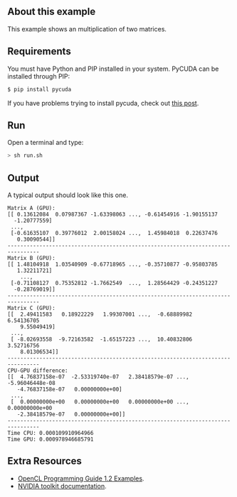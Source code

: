 ## About this example

This example shows an multiplication of two matrices.

## Requirements

You must have Python and PIP installed in your system. PyCUDA can be installed through PIP:

```bash
$ pip install pycuda
```

If you have problems trying to install pycuda, check out [this post](https://wiki.tiker.net/PyCuda/Installation).

## Run

Open a terminal and type:

```bash
> sh run.sh
```

## Output

A typical output should look like this one.

```
Matrix A (GPU):
[[ 0.13612084  0.07987367 -1.63398063 ..., -0.61454916 -1.90155137
  -1.20777559]
 ..., 
 [-0.61635107  0.39776012  2.00158024 ...,  1.45984018  0.22637476
   0.30090544]]
--------------------------------------------------------------------------------
Matrix B (GPU):
[[ 1.48104918  1.03540909 -0.67718965 ..., -0.35710877 -0.95803785
   1.32211721]
    ..., 
 [-0.71108127  0.75352812 -1.7662549  ...,  1.28564429 -0.24351227
  -0.28769019]]
--------------------------------------------------------------------------------
Matrix C (GPU):
[[  2.49411583   0.18922229   1.99307001 ...,  -0.68889982   6.54136705
    9.55049419]
 ..., 
 [ -8.02693558  -9.72163582  -1.65157223 ...,  10.40832806   3.52716756
    8.01306534]]
--------------------------------------------------------------------------------
CPU-GPU difference:
[[  4.76837158e-07  -2.53319740e-07   2.38418579e-07 ...,  -5.96046448e-08
   -4.76837158e-07   0.00000000e+00]
 ..., 
 [  0.00000000e+00   0.00000000e+00   0.00000000e+00 ...,   0.00000000e+00
   -2.38418579e-07   0.00000000e+00]]
--------------------------------------------------------------------------------
Time CPU: 0.000109910964966
Time GPU: 0.000978946685791
```

## Extra Resources

 * [OpenCL Programming Guide 1.2 Examples](https://github.com/bgaster/opencl-book-samples).
 * [NVIDIA toolkit documentation](https://developer.nvidia.com/cuda-toolkit).
